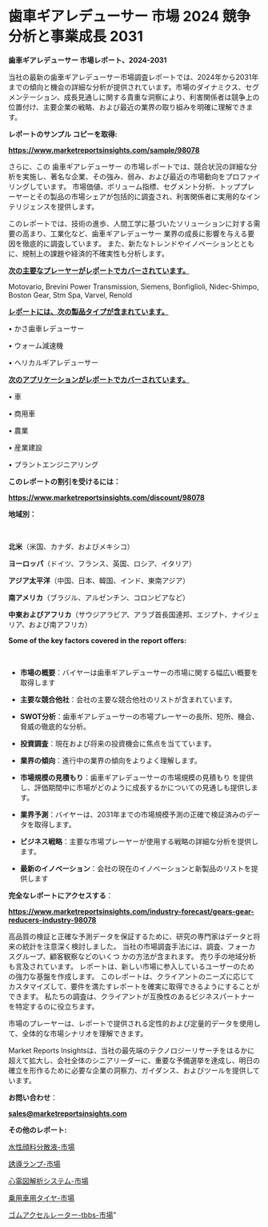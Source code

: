 # 歯車ギアレデューサー 市場 2024 競争分析と事業成長 2031

<strong>歯車ギアレデューサー 市場レポート、2024-2031</strong>

当社の最新の歯車ギアレデューサー市場調査レポートでは、2024年から2031年までの傾向と機会の詳細な分析が提供されています。市場のダイナミクス、セグメンテーション、成長見通しに関する貴重な洞察により、利害関係者は競争上の位置付け、主要企業の戦略、および最近の業界の取り組みを明確に理解できます。



<strong>レポートのサンプル コピーを取得:</strong> <a href=https://www.marketreportsinsights.com/sample/98078>

<strong><u>https://www.marketreportsinsights.com/sample/98078</u></strong></a>

さらに、この 歯車ギアレデューサー の市場レポートでは、競合状況の詳細な分析を実施し、著名な企業、その強み、弱み、および最近の市場動向をプロファイリングしています。 市場価値、ボリューム指標、セグメント分析、トッププレーヤーとその製品の市場シェアが包括的に調査され、利害関係者に実用的なインテリジェンスを提供します。

このレポートでは、技術の進歩、人間工学に基づいたソリューションに対する需要の高まり、工業化など、歯車ギアレデューサー 業界の成長に影響を与える要因を徹底的に調査しています。 また、新たなトレンドやイノベーションとともに、規制上の課題や経済的不確実性も分析します。



<strong><u>次の主要なプレーヤーがレポートでカバーされています。</u></strong>

Motovario, Brevini Power Transmission, Siemens, Bonfiglioli, Nidec-Shimpo, Boston Gear, Stm Spa, Varvel, Renold



<strong><u><b>レポートには、次の製品タイプが含まれています。</b></u></strong>

• かさ歯車レデューサー

• ウォーム減速機

• ヘリカルギアレデューサー



<strong><u><b>次のアプリケーションがレポートでカバーされています。</b></u></strong>

• 車

• 商用車

• 農業

• 産業建設

• プラントエンジニアリング



<strong><b>このレポートの割引を受けるには：</b></strong>

<a href=https://www.marketreportsinsights.com/discount/98078>

<strong><u>https://www.marketreportsinsights.com/discount/98078</u></strong></a>



<strong>地域別：</strong>

<strong> </strong>



<strong>北米</strong>（米国、カナダ、およびメキシコ）



<strong>ヨーロッパ</strong>（ドイツ、フランス、英国、ロシア、イタリア）



<strong>アジア太平洋</strong>（中国、日本、韓国、インド、東南アジア）



<strong>南アメリカ</strong>（ブラジル、アルゼンチン、コロンビアなど）



<strong>中東およびアフリカ</strong>（サウジアラビア、アラブ首長国連邦、エジプト、ナイジェリア、および南アフリカ）



<strong>Some of the key factors covered in the report offers:</strong>

<strong> </strong>
<ul>
  <li>

<strong>市場の概要</strong>：バイヤーは歯車ギアレデューサーの市場に関する幅広い概要を取得します</li>
  <li>

<strong>主要な競合他社</strong>：会社の主要な競合他社のリストが含まれています。</li>
  <li>

<strong>SWOT分析</strong>：歯車ギアレデューサーの市場プレーヤーの長所、短所、機会、脅威の徹底的な分析。</li>
  <li>

<strong>投資調査</strong>：現在および将来の投資機会に焦点を当てています。</li>
  <li>

<strong>業界の傾向</strong>：進行中の業界の傾向をよりよく理解します。</li>
  <li>

<strong>市場規模の見積もり</strong>：歯車ギアレデューサーの市場規模の見積もり を提供し、評価期間中に市場がどのように成長するかについての見通しも提供します。</li>
  <li>

<strong>業界予測</strong>：バイヤーは、2031年までの市場規模予測の正確で検証済みのデータを取得します。</li>
  <li>

<strong>ビジネス戦略</strong>：主要な市場プレーヤーが使用する戦略の詳細な分析を提供します。</li>
  <li>

<strong>最新のイノベーション</strong>：会社の現在のイノベーションと新製品のリストを提供します</li>
</ul>


<strong>完全なレポートにアクセスする</strong>：

<a href=https://www.marketreportsinsights.com/industry-forecast/gears-gear-reducers-industry-98078>

<strong><u>https://www.marketreportsinsights.com/industry-forecast/gears-gear-reducers-industry-98078</u></strong></a>

高品質の検証と正確な予測データを保証するために、研究の専門家はデータと将来の統計を注意深く検討しました。 当社の市場調査手法には、調査、フォーカスグループ、顧客観察などのいくつ かの方法が含まれます。 売り手の地域分析も言及されています。 レポートは、新しい市場に参入しているユーザーのための強力な基盤を作成します。 このレポートは、クライアントのニーズに応じてカスタマイズして、要件を満たすレポートを確実に取得できるようにすることができます。 私たちの調査は、クライアントが互換性のあるビジネスパートナーを特定するのに役立ちます。

市場のプレーヤーは、レポートで提供される定性的および定量的データを使用して、全体的な市場シナリオを理解できます。

Market Reports Insightsは、当社の最先端のテクノロジーリサーチをはるかに超えて拡大し、会社全体のシニアリーダーに、重要な予備選挙を達成し、明日の確立を形作るために必要な企業の洞察力、ガイダンス、およびツールを提供しています。



<strong><b>お問い合わせ</b></strong>：

<a href=mailto:sales@marketreportsinsights.com>

<strong><u>sales@marketreportsinsights.com</u></strong></a>



<strong>その他のレポート:</strong>

<a href=https://www.linkedin.com/pulse/水性顔料分散液-市場-2023-年のダイナミクスとビジネストレンド-2030-0eewf/>水性顔料分散液-市場</a>

<a href=https://www.linkedin.com/pulse/誘導ランプ-市場-2023-swot-分析と最新イノベーション-2030-im4if/>誘導ランプ-市場</a>

<a href=https://www.linkedin.com/pulse/心電図解析システム-市場-2030-年までの需要に焦点を当てた-2023-tvntf/>心電図解析システム-市場</a>

<a href=https://www.linkedin.com/pulse/乗用車用タイヤ-市場-2023-競争分析と事業成長-2030-trend-tracking-toolbox-24-analysis-dltvf/>乗用車用タイヤ-市場</a>

<a href=https://www.linkedin.com/pulse/ゴムアクセルレーター-tbbs-市場-2023-総利益と主要ベンダー-e8xff/>ゴムアクセルレーター-tbbs-市場</a>"
